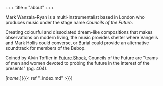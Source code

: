 +++
title = "about"
+++

<!-- > *"Teams of men and women devoted to probing the future in the interests of the present."*--> 

Mark Wanzala-Ryan is a multi-instrumentalist based in London who produces music under the stage name *Councils of the Future*. <br>

Creating colourful and dissociated dream-like compositions that makes observations on modern living, the music provides shelter where Vangelis and Mark Hollis could converse, or Burial could provide an alternative soundtrack for members of the Bebop. <br>

Coined by Alvin Toffler in [Future Shock](https://en.wikipedia.org/wiki/Future_Shock), Councils of the Future are "teams of men and women devoted to probing the future in the interest of the presents" (pg. 404). <br>

[*home.*]({{< ref "_index.md" >}})